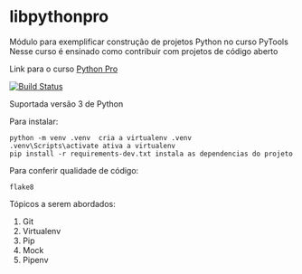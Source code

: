 # libpythonpro

Módulo para exemplificar construção de projetos Python no curso PyTools 
Nesse curso é ensinado como contribuir com projetos de código aberto 

Link para o curso [Python Pro](https://www.python.pro.br/)

[![Build Status](https://travis-ci.org/adiomachado/newlibpythonpro.svg?branch=master)](https://travis-ci.org/adiomachado/newlibpythonpro)

 

Suportada versão 3 de Python


Para instalar:

```console
python -m venv .venv  cria a virtualenv .venv
.venv\Scripts\activate ativa a virtualenv
pip install -r requirements-dev.txt instala as dependencias do projeto

```

Para conferir qualidade de código:

```console
flake8
```

Tópicos a serem abordados:
 1. Git
 2. Virtualenv
 3. Pip
 4. Mock
 5. Pipenv
